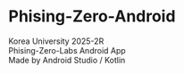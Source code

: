 # Phising-Zero-Android
Korea University 2025-2R <br/> Phising-Zero-Labs Android App <br/> Made by Android Studio / Kotlin
